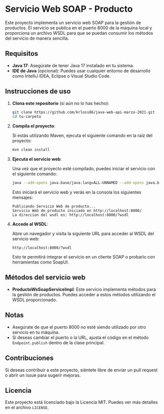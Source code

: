 # Servicio Web SOAP - Producto

Este proyecto implementa un servicio web SOAP para la gestión de productos. El servicio se publica en el puerto 8000 de la máquina local y proporciona un archivo WSDL para que se puedan consumir los métodos del servicio de manera sencilla.

## Requisitos

- **Java 17**: Asegúrate de tener Java 17 instalado en tu sistema.
- **IDE de Java** (opcional): Puedes usar cualquier entorno de desarrollo como IntelliJ IDEA, Eclipse o Visual Studio Code.

## Instrucciones de uso

1. **Clona este repositorio** (si aún no lo has hecho):

    ```bash
    git clone https://github.com/krloss86/java-web-api-marzo-2021.git
    cd tu-carpeta
    ```

2. **Compila el proyecto**:

    Si estás utilizando Maven, ejecuta el siguiente comando en la raíz del proyecto:

    ```bash
    mvn clean install
    ```

3. **Ejecuta el servicio web**:

    Una vez que el proyecto esté compilado, puedes iniciar el servicio con el siguiente comando:

    ```bash
    java --add-opens java.base/java.lang=ALL-UNNAMED --add-opens java.base/java.lang.reflect=ALL-UNNAMED -jar target/ws-soap-server-1.0.0-SNAPSHOT.jar
    ```

    Esto iniciará el servicio web y verás en la consola los siguientes mensajes:

    ```plaintext
    Publicando Servicio Web de producto...
    Servicio Web de producto iniciado en http://localhost:8000/
    La direccion del wsdl es: http://localhost:8000/?wsdl
    ```

4. **Accede al WSDL**:

    Abre un navegador y visita la siguiente URL para acceder al WSDL del servicio web:

    ```plaintext
    http://localhost:8000/?wsdl
    ```

    Esto te permitirá integrar el servicio en un cliente SOAP o probarlo con herramientas como SoapUI.

## Métodos del servicio web

- **ProductoWsSoapServiceImpl**: Este servicio implementa métodos para la gestión de productos. Puedes acceder a estos métodos utilizando el WSDL proporcionado.

## Notas

- Asegúrate de que el puerto 8000 no esté siendo utilizado por otro servicio en tu máquina.
- Si deseas cambiar el puerto o la URL, ajusta el código en el método `Endpoint.publish` dentro de la clase principal.

## Contribuciones

Si deseas contribuir a este proyecto, siéntete libre de enviar un pull request o abrir un issue para sugerir mejoras.

## Licencia

Este proyecto está licenciado bajo la Licencia MIT. Puedes ver más detalles en el archivo `LICENSE`.

